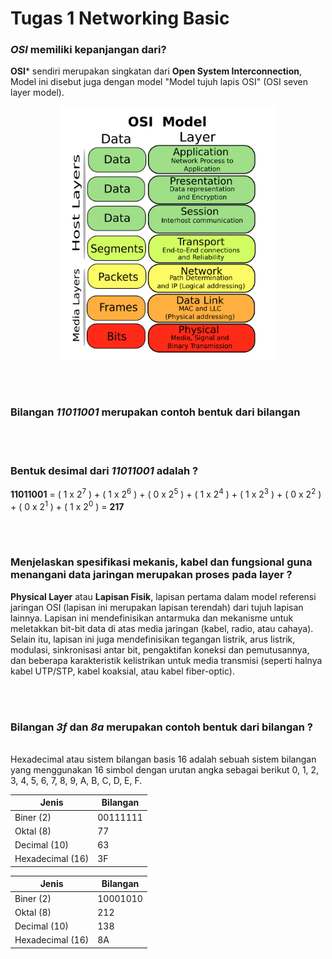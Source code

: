 # Tugas 1 Networking Basic

### ***OSI*** memiliki kepanjangan dari?
**OSI*** sendiri merupakan singkatan dari **Open System Interconnection**, Model ini disebut juga dengan model "Model    tujuh lapis OSI" (OSI seven layer model). <p align="center"><img src="images/osi-model.png" alt="OSI Model" width="350"/></div></p>

<br><br>
### Bilangan ***11011001*** merupakan contoh bentuk dari bilangan 

<br><br>
### Bentuk desimal dari ***11011001*** adalah ?  
**11011001** = ( 1 x 2<sup>7</sup> ) + ( 1 x 2<sup>6</sup> ) + ( 0 x 2<sup>5</sup> ) + ( 1 x 2<sup>4</sup> ) + (  1 x 2<sup>3</sup> ) + ( 0 x 2<sup>2</sup> ) + ( 0 x 2<sup>1</sup> ) + ( 1 x 2<sup>0</sup> ) = **217**

<br><br>
### Menjelaskan spesifikasi mekanis, kabel dan fungsional guna menangani data jaringan merupakan proses pada layer ?  
**Physical Layer** atau **Lapisan Fisik**, lapisan pertama dalam model referensi jaringan OSI (lapisan ini merupakan lapisan terendah) dari tujuh lapisan lainnya. Lapisan ini mendefinisikan antarmuka dan mekanisme untuk meletakkan bit-bit data di atas media jaringan (kabel, radio, atau cahaya). Selain itu, lapisan ini juga mendefinisikan tegangan listrik, arus listrik, modulasi, sinkronisasi antar bit, pengaktifan koneksi dan pemutusannya, dan beberapa karakteristik kelistrikan untuk media transmisi (seperti halnya kabel UTP/STP, kabel koaksial, atau kabel fiber-optic).   

<br><br>
### Bilangan ***3f*** dan ***8a*** merupakan contoh bentuk dari bilangan ?  
<br>Hexadecimal atau sistem bilangan basis 16 adalah sebuah sistem bilangan yang menggunakan 16 simbol dengan urutan angka sebagai berikut 0, 1, 2, 3, 4, 5, 6, 7, 8, 9, A, B, C, D, E, F.
 
 Jenis            | Bilangan
 ---------------- | -------------
 Biner (2)        | 00111111
 Oktal (8)        | 77
 Decimal (10)     | 63
 Hexadecimal (16) | 3F

 Jenis            | Bilangan
 ---------------- | -------------
 Biner (2)        | 10001010
 Oktal (8)        | 212
 Decimal (10)     | 138
 Hexadecimal (16) | 8A 

 
